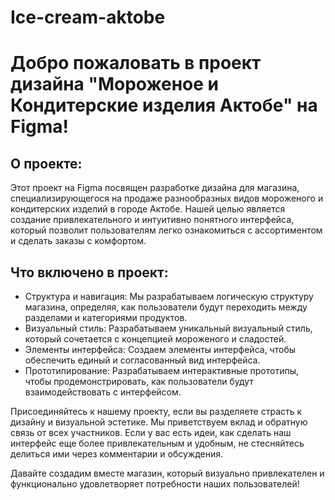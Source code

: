 # Ice-cream-aktobe
<!DOCTYPE html>
<html>
<head>
    <meta charset="UTF-8">
    <title>Мороженое и Кондитерские изделия Актобе</title>
</head>
<body>
    <h1>Добро пожаловать в проект дизайна "Мороженое и Кондитерские изделия Актобе" на Figma!</h1>
    <h2>О проекте:</h2>
    <p>Этот проект на Figma посвящен разработке дизайна для магазина, специализирующегося на продаже разнообразных видов мороженого и кондитерских изделий в городе Актобе. Нашей целью является создание привлекательного и интуитивно понятного интерфейса, который позволит пользователям легко ознакомиться с ассортиментом и сделать заказы с комфортом.</p>
    <h2>Что включено в проект:</h2>
    <ul>
        <li>Структура и навигация: Мы разрабатываем логическую структуру магазина, определяя, как пользователи будут переходить между разделами и категориями продуктов.</li>
        <li>Визуальный стиль: Разрабатываем уникальный визуальный стиль, который сочетается с концепцией мороженого и сладостей.</li>
        <li>Элементы интерфейса: Создаем элементы интерфейса, чтобы обеспечить единый и согласованный вид интерфейса.</li>
        <li>Прототипирование: Разрабатываем интерактивные прототипы, чтобы продемонстрировать, как пользователи будут взаимодействовать с интерфейсом.</li>
    </ul>
    <p>Присоединяйтесь к нашему проекту, если вы разделяете страсть к дизайну и визуальной эстетике. Мы приветствуем вклад и обратную связь от всех участников. Если у вас есть идеи, как сделать наш интерфейс еще более привлекательным и удобным, не стесняйтесь делиться ими через комментарии и обсуждения.</p>
    <p>Давайте создадим вместе магазин, который визуально привлекателен и функционально удовлетворяет потребности наших пользователей!</p>
</body>
</html>
